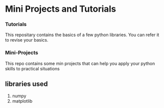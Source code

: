 # Mini Projects and Tutorials

### Tutorials
This repositary contains the basics of a few python libraries. You can refer it to revise your basics. 

### Mini-Projects
This repo contains some min projects that can help you apply your python skills to practical situations

## libraries used
1) numpy
2) matplotlib
